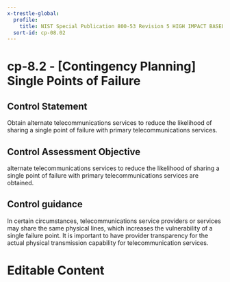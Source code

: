 ```yaml
---
x-trestle-global:
  profile:
    title: NIST Special Publication 800-53 Revision 5 HIGH IMPACT BASELINE
  sort-id: cp-08.02
---
```


# cp-8.2 - \[Contingency Planning\] Single Points of Failure

## Control Statement

Obtain alternate telecommunications services to reduce the likelihood of sharing a single point of failure with primary telecommunications services.

## Control Assessment Objective

alternate telecommunications services to reduce the likelihood of sharing a single point of failure with primary telecommunications services are obtained.

## Control guidance

In certain circumstances, telecommunications service providers or services may share the same physical lines, which increases the vulnerability of a single failure point. It is important to have provider transparency for the actual physical transmission capability for telecommunication services.

# Editable Content

<!-- Make additions and edits below -->
<!-- The above represents the contents of the control as received by the profile, prior to additions. -->
<!-- If the profile makes additions to the control, they will appear below. -->
<!-- The above markdown may not be edited but you may edit the content below, and/or introduce new additions to be made by the profile. -->
<!-- If there is a yaml header at the top, parameter values may be edited. Use --set-parameters to incorporate the changes during assembly. -->
<!-- The content here will then replace what is in the profile for this control, after running profile-assemble. -->
<!-- The current profile has no added parts for this control, but you may add new ones here. -->
<!-- Each addition must have a heading either of the form ## Control my_addition_name -->
<!-- or ## Part a. (where the a. refers to one of the control statement labels.) -->
<!-- "## Control" parts are new parts added after the statement part. -->
<!-- "## Part" parts are new parts added into the top-level statement part with that label. -->
<!-- Subparts may be added with nested hash levels of the form ### My Subpart Name -->
<!-- underneath the parent ## Control or ## Part being added -->
<!-- See https://ibm.github.io/compliance-trestle/tutorials/ssp_profile_catalog_authoring/ssp_profile_catalog_authoring for guidance. -->
